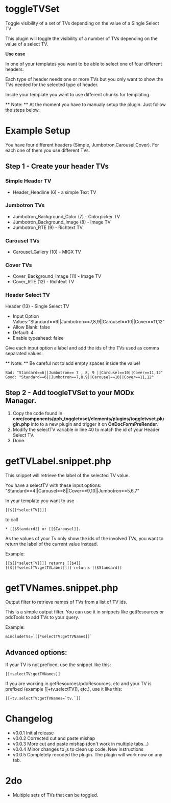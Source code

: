 # toggleTVSet
Toggle visibility of a set of TVs depending on the value of a Single Select TV

This plugin will toggle the visibility of a number of TVs depending on the value of a select TV.

**Use case**

In one of your templates you want to be able to select one of four different headers.

Each type of header needs one or more TVs but you only want to show the TVs needed for the selected type of header.

Inside your template you want to use different chunks for templating.

** Note: ** At the moment you have to manualy setup the plugin. Just follow the steps below.

# Example Setup

You have four different headers (Simple, Jumbotron,Carousel,Cover). For each one of them you use different TVs.

## Step 1 - Create your header TVs

### Simple Header TV

* Header_Headline (6) - a simple Text TV

### Jumbotron TVs

* Jumbotron_Background_Color (7) - Colorpicker TV
* Jumbotron_Background_Image (8) - Image TV
* Jumbotron_RTE (9) - Richtext TV

### Carousel TVs

* Carousel_Gallery (10) - MIGX TV

### Cover TVs

* Cover_Background_Image (11) - Image TV
* Cover_RTE (12) - Richtext TV

### Header Select TV

Header (13) - Single Select TV
* Input Option Values:"Standard==6||Jumbotron==7,8,9||Carousel==10||Cover==11,12"
* Allow Blank: false
* Default: 4
* Enable typeahead: false

Give each input option a label and add the ids of the TVs used as comma separated values.

** Note: **  Be careful not to add empty spaces inside the value!

```
Bad: "Standard==6||Jumbotron== 7 , 8, 9 ||Carousel==10||Cover==11,12"
Good: "Standard==6||Jumbotron==7,8,9||Carousel==10||Cover==11,12"
```

## Step 2 - Add toogleTVSet to your MODx Manager.

1. Copy the code found in **core/components/ppb_toggletvset/elements/plugins/toggletvset.plugin.php** into to a new plugin and trigger it on **OnDocFormPreRender**.
2. Modify the selectTV variable in line 40 to match the id of your Header Select TV.
3. Done.

# getTVLabel.snippet.php

This snippet will retrieve the label of the selected TV value. 

You have a selectTV with these input options: "Standard==4||Carousel==8||Cover==9,10||Jumbotron==5,6,7"

In your template you want to use 

```
[[$[[*selectTV]]]]
```

to call 

```
* [[$Standard]] or [[$Carousel]].
```

As the values of your Tv only show the ids of the involved TVs, you want to return the label of the current value instead.

Example:
```
[[$[[*selectTV]]]] returns [[$4]]
[[$[[*selectTV:getTVLabel]]]] returns [[$Standard]] 
```

# getTVNames.snippet.php

Output filter to retrieve names of TVs from a list of TV ids.

This is a simple output filter. 
You can use it in snippets like getResources or pdoTools to add TVs to your query.

Example:
```
&includeTVs=`[[*selectTV:getTVNames]]`
```

Advanced options:
------------------------------------------------------
If your TV is not prefixed, use the snippet like this:
```
[[+selectTV:getTVNames]]
```

If you are working in getResources/pdoResources, etc and your TV is prefixed (example [[+tv.selectTV]], etc.), use it like this:
```
[[+tv.selectTV:getTVNames=`tv.`]]
```

# Changelog

* v0.0.1 Initial release
* v0.0.2 Corrected cut and paste mishap
* v0.0.3 More cut and paste mishap (don't work in multiple tabs...)
* v0.0.4 Minor changes to js to clean up code. New instructions
* v0.0.5 Completely recoded the plugin. The plugin will work now on any tab.

# 2do

* Multiple sets of TVs that can be toggled.

